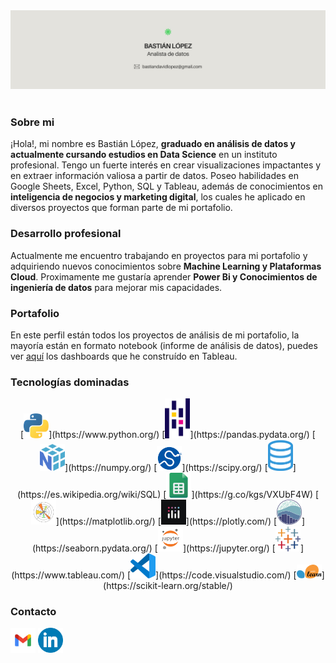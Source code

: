 <div id="header" align="center">
  <img decoding="async" src="Ghbanner.jpg" width="auto"/>
</div>
<br>
<h3>Sobre mi</h3>
  <p>
¡Hola!, mi nombre es Bastián López, <b>graduado en análisis de datos y actualmente cursando estudios en Data Science</b> en un instituto profesional. Tengo un fuerte interés en crear visualizaciones impactantes y en extraer información valiosa a partir de datos. Poseo habilidades en Google Sheets, Excel, Python, SQL y Tableau, además de conocimientos en <b>inteligencia de negocios y marketing digital</b>, los cuales he aplicado en diversos proyectos que forman parte de mi portafolio.
  </p>
<h3>Desarrollo profesional</h3>
  <p>
Actualmente me encuentro trabajando en proyectos para mi portafolio y adquiriendo nuevos conocimientos sobre <b>Machine Learning y Plataformas Cloud</b>. Proximamente me gustaría aprender <b>Power Bi y Conocimientos de ingeniería de datos</b> para mejorar mis capacidades.
</p>
<h3>Portafolio</h3>
  <p>
En este perfil están todos los proyectos de análisis de mi portafolio, la mayoría están en formato notebook (informe de análisis de datos), puedes ver <a href="https://public.tableau.com/app/profile/basti.n.l.pez/vizzes" target="_blank" rel="noopener noreferrer">aquí</a> los dashboards que he construído en Tableau.
  </p>
<!-- <h3>Dashboards</h3>
  <p>
En este perfil están todos los proyectos de análisis de mi portafolio, la mayoría están en formato notebook (informe de análisis de datos), puedes ver <a href="https://public.tableau.com/app/profile/basti.n.l.pez/vizzes" target="_blank" rel="noopener noreferrer">aquí</a> los dashboards que he construído en Tableau.
  </p>-->
<h3>Tecnologías dominadas</h3>

<p align="center">
  [<img src='226051.webp' alt='python' width='40'>](https://www.python.org/) 
  [<img src='pandas.png' alt='pandas' width='40'>](https://pandas.pydata.org/) 
  [<img src='numpy.png' alt='numpy' width='40'>](https://numpy.org/) 
  [<img src='scipy.png' alt='scipy' width='40'>](https://scipy.org/) 
  [<img src='sql.png' alt='sql' width='40'>](https://es.wikipedia.org/wiki/SQL)  
  [<img src='gsheets.png' alt='google sheets' width='40'>](https://g.co/kgs/VXUbF4W) 
  [<img src='matplotlib.png' alt='matplotlib' width='40'>](https://matplotlib.org/) 
  [<img src='plotly.jpg' alt='plotly' width='40'>](https://plotly.com/) 
  [<img src='seaborn.png' alt='seaborn' width='40'>](https://seaborn.pydata.org/) 
  [<img src='jupyter.png' alt='jupyter' width='40'>](https://jupyter.org/) 
  [<img src='tableau.png' alt='tableau' width='40'>](https://www.tableau.com/) 
  [<img src='visual-studio-code-icon.webp' alt='vscode' width='40'>](https://code.visualstudio.com/) 
  [<img src='Scikit_learn_logo_small.svg.png' alt='scikit-learn' width='40'>](https://scikit-learn.org/stable/)
</p>

<!-- <h3>Racha actual de contribuciones</h3>

<a href="https://git.io/streak-stats"><img src="https://github-readme-streak-stats.herokuapp.com?user=Bastian%20LQ&theme=transparent&hide_border=true&locale=es&mode=weekly&card_width=460&card_height=170&currStreakLabel=000000&sideNums=000000&dates=000000&currStreakNum=000000&fire=39D353&stroke=000000&excludeDaysLabel=000000&sideLabels=000000&ring=39D353&background=E4E2DD" alt="GitHub Streak" /></a> 
-->
<h3>Contacto</h3>

[<img src='gmail.webp' alt='gmail' width='40'>](mailto:bastiandavidlopez@gmail.com) [<img src='linkedin.webp' alt='linkedin' width='40'>](https://www.linkedin.com/in/basti%C3%A1n-l%C3%B3pez-data-analyst/)
